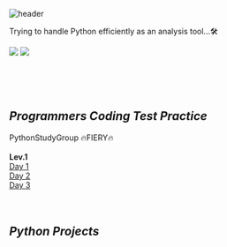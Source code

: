 ![header](https://capsule-render.vercel.app/api?type=waving&color=gradient&height=200&section=header&text=Python&fontSize=60)

Trying to handle Python efficiently as an analysis tool...🛠

<img src="https://img.shields.io/badge/Python-3776AB?style=for-the-badge&logo=Python&logoColor=white">  <img src="https://img.shields.io/badge/Jupyter-F37626?style=for-the-badge&logo=Jupyter&logoColor=white">

<br/>
<br/>
<br/>

## _Programmers Coding Test Practice_
PythonStudyGroup 🔥FIERY🔥<br/>
<br/>
**Lev.1**<br/>
[Day 1](https://github.com/Sehun-github/Fiery/blob/main/%EC%BD%94%EB%94%A9%ED%85%8C%EC%8A%A4%ED%8A%B8/%EC%97%BC%EC%88%98%EC%A7%80/%ED%94%84%EB%A1%9C%EA%B7%B8%EB%9E%98%EB%A8%B8%EC%8A%A4%20Lev1_7%EB%B2%88%EA%B9%8C%EC%A7%80.ipynb)<br/>
[Day 2](https://github.com/Sehun-github/Fiery/blob/main/%EC%BD%94%EB%94%A9%ED%85%8C%EC%8A%A4%ED%8A%B8/%EC%97%BC%EC%88%98%EC%A7%80/%ED%94%84%EB%A1%9C%EA%B7%B8%EB%9E%98%EB%A8%B8%EC%8A%A4%20Lev1_14%EB%B2%88%EA%B9%8C%EC%A7%80.ipynb)<br/>
[Day 3](https://github.com/Sehun-github/Fiery/blob/main/%EC%BD%94%EB%94%A9%ED%85%8C%EC%8A%A4%ED%8A%B8/%EC%97%BC%EC%88%98%EC%A7%80/%ED%94%84%EB%A1%9C%EA%B7%B8%EB%9E%98%EB%A8%B8%EC%8A%A4%20Lev1_21%EB%B2%88%EA%B9%8C%EC%A7%80.ipynb)<br/>
<br/>
<br/>

## _Python Projects_
